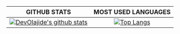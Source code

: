 |GITHUB STATS|MOST USED LANGUAGES|
|:---:|:---:|
|[![DevOlajide's github stats](https://github-readme-stats.vercel.app/api?username=ezzeldinadel&count_private=true&show_icons=true&theme=tokyonight)](https://github.com/anuraghazra/github-readme-stats)|[![Top Langs](https://github-readme-stats.vercel.app/api/top-langs/?username=ezzeldinadel&hide=Rich%20Text%20Format,html,css&langs_count=10&layout=compact&theme=tokyonight)](https://github.com/anuraghazra/github-readme-stats)|


